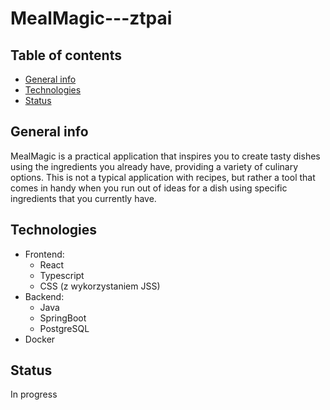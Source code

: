 # MealMagic---ztpai

## Table of contents
* [General info](#general-info)
* [Technologies](#technologies)
* [Status](#status)

## General info
MealMagic is a practical application that inspires you to create tasty dishes using the ingredients you already have, providing a variety of culinary options. This is not a typical application with recipes, but rather a tool that comes in handy when you run out of ideas for a dish using specific ingredients that you currently have.

## Technologies
- Frontend:
  - React
  - Typescript
  - CSS (z wykorzystaniem JSS)
- Backend:
  - Java
  - SpringBoot
  - PostgreSQL
- Docker

## Status
In progress
